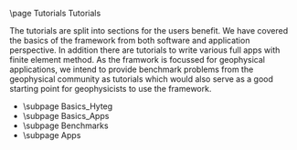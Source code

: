 \page Tutorials Tutorials

The tutorials are split into sections for the users benefit. We have covered the basics of the framework from both software and application perspective. In addition there are tutorials to write various full apps with finite element method. As the framwork is focussed for geophysical applications, we intend to provide benchmark problems from the geophysical community as tutorials which would also serve as a good starting point for geophysicists to use the framework.

* \subpage Basics_Hyteg
* \subpage Basics_Apps
* \subpage Benchmarks
* \subpage Apps
